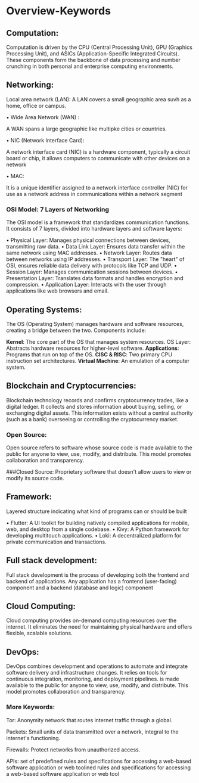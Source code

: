 # Overview-Keywords

## Computation:

Computation is driven by the CPU (Central Processing Unit), GPU (Graphics Processing Unit), and ASICs (Application-Specific Integrated Circuits). These components form the backbone of data processing and number crunching in both personal and enterprise computing environments.

## Networking:

Local area network (LAN): A LAN covers a small geographic area suvh as a home, office or campus.

• Wide Area Network (WAN) :

A WAN spans a large geographic like multipke cities or countries.

• NIC (Network Interface Card):

A network interface card (NIC) is a hardware component, typically a circuit board or chip, it allows computers to communicate with other devices on a network

• MAC:

It is a unique identifier assigned to a network interface controller (NIC) for use as a network address in communications within a network segment

### OSI Model: 7 Layers of Networking
The OSI model is a framework that standardizes communication functions. It consists of 7 layers, divided into hardware layers and software layers:

• Physical Layer: Manages physical connections between devices, transmitting raw data.
• Data Link Layer: Ensures data transfer within the same network using MAC addresses.
• Network Layer: Routes data between networks using IP addresses.
• Transport Layer: The "heart" of OSI, ensures reliable data delivery with protocols like TCP and UDP.
• Session Layer: Manages communication sessions between devices.
• Presentation Layer: Translates data formats and handles encryption and compression.
• Application Layer: Interacts with the user through applications like web browsers and email.

## Operating Systems:

The OS (Operating System) manages hardware and software resources, creating a bridge between the two. Components include: 

**Kernel**: The core part of the OS that manages system resources.
OS Layer: Abstracts hardware resources for higher-level software.
**Applications**: Programs that run on top of the OS.
**CISC & RISC**: Two primary CPU instruction set architectures.
**Virtual Machine**: An emulation of a computer system.

## Blockchain and Cryptocurrencies:

Blockchain technology records and confirms cryptocurrency trades, like a digital ledger. It collects and stores information about buying, selling, or exchanging digital assets. This information exists without a central authority (such as a bank) overseeing or controlling the cryptocurrency market.

### Open Source:
Open source refers to software whose source code is made available to the public for anyone to view, use, modify, and distribute. This model promotes collaboration and transparency.

###Closed Source: 
Proprietary software that doesn't allow users to view or modify its source code.

## Framework:
Layered structure indicating what kind of programs can or should be built

• Flutter: A UI toolkit for building natively compiled applications for mobile, web, and desktop from a single codebase.
• Kivy: A Python framework for developing multitouch applications.
• Loki: A decentralized platform for private communication and transactions.

## Full stack development:
Full stack development is the process of developing both the frontend and backend of applications. Any application has a frontend (user-facing) component and a backend (database and logic) component

## Cloud Computing:
Cloud computing provides on-demand computing resources over the internet. It eliminates the need for maintaining physical hardware and offers flexible, scalable solutions.

## DevOps:
DevOps combines development and operations to automate and integrate software delivery and infrastructure changes. It relies on tools for continuous integration, monitoring, and deployment pipelines.
 is made available to the public for anyone to view, use, modify, and distribute. This model promotes collaboration and transparency.
 
### More Keywords:
Tor: Anonymity network that routes internet traffic through a global.

Packets: Small units of data transmitted over a network, integral to the internet's functioning.

Firewalls: Protect networks from unauthorized access.

APIs: set of predefined rules and specifications for accessing a web-based software application or web toolined rules and specifications for accessing a web-based software application or web tool
